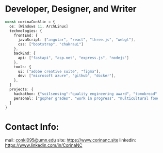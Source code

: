 # Developer, Designer, and Writer
```ts
const corinaConklin = {
  os: [Windows 11, ArchLinux]
  technologies: {
    frontEnd: {
      javaScript: ["angular", "react", "three.js", "webgl"],
      css: ["bootstrap", "chakraui"]
    },
    backEnd: {
      api: ["fastapi", "asp.net", "express.js", "nodejs"]
    },
    tools: {
      ui: ["adobe creative suite", "figma"],
      dev: ["microsoft azure", "github", "docker"],
    },
  }
  projects: {
    hackathon: {"soilsensing":"quality engineering award", "tomobread":"hackers' choice award"},
    personal: ["gopher grades", "work in progress", "multicultural food club"],
  }
}
```
# Contact Info:
mail: conkl095@umn.edu
site: https://www.corinanc.site
linkedin: https://www.linkedin.com/in/CorinaNC
